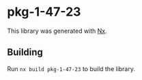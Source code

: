 # pkg-1-47-23

This library was generated with [Nx](https://nx.dev).

## Building

Run `nx build pkg-1-47-23` to build the library.
